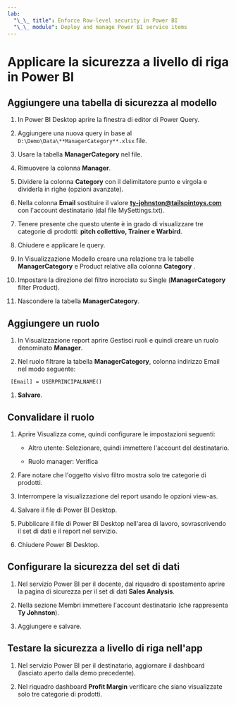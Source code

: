 ```yaml
---
lab:
  "\_\_ title": Enforce Row-level security in Power BI
  "\_\_ module": Deploy and manage Power BI service items
---
```

# Applicare la sicurezza a livello di riga in Power BI

## Aggiungere una tabella di sicurezza al modello

1. In Power BI Desktop aprire la finestra di editor di Power Query.

1. Aggiungere una nuova query in base al `D:\Demo\Data\**ManagerCategory**.xlsx` file.

1. Usare la tabella **ManagerCategory** nel file.

1. Rimuovere la colonna **Manager**.

1. Dividere la colonna **Category** con il delimitatore punto e virgola e dividerla in righe (opzioni avanzate).

1. Nella colonna **Email** sostituire il valore **<ty-johnston@tailspintoys.com>** con l'account destinatario (dal file MySettings.txt).

1. Tenere presente che questo utente è in grado di visualizzare tre categorie di prodotti: **pitch collettivo, Trainer e Warbird**.

1. Chiudere e applicare le query.

1. In Visualizzazione Modello creare una relazione tra le tabelle **ManagerCategory** e Product relative alla colonna **Category** .

1. Impostare la direzione del filtro incrociato su Single (**ManagerCategory** filter Product).

1. Nascondere la tabella **ManagerCategory**.

## Aggiungere un ruolo

1. In Visualizzazione report aprire Gestisci ruoli e quindi creare un ruolo denominato **Manager**.

1. Nel ruolo filtrare la tabella **ManagerCategory**, colonna indirizzo Email nel modo seguente:

  ```dax
   [Email] = USERPRINCIPALNAME()
   ```

1. **Salvare**.

## Convalidare il ruolo

1. Aprire Visualizza come, quindi configurare le impostazioni seguenti:

    - Altro utente: Selezionare, quindi immettere l'account del destinatario.

    - Ruolo manager: Verifica

1. Fare notare che l'oggetto visivo filtro mostra solo tre categorie di prodotti.

1. Interrompere la visualizzazione del report usando le opzioni view-as.

1. Salvare il file di Power BI Desktop.

1. Pubblicare il file di Power BI Desktop nell'area di lavoro, sovrascrivendo il set di dati e il report nel servizio.

1. Chiudere Power BI Desktop.

## Configurare la sicurezza del set di dati

1. Nel servizio Power BI per il docente, dal riquadro di spostamento aprire la pagina di sicurezza per il set di dati **Sales Analysis**.

1. Nella sezione Membri immettere l'account destinatario (che rappresenta **Ty Johnston**).

1. Aggiungere e salvare.

## Testare la sicurezza a livello di riga nell'app

1. Nel servizio Power BI per il destinatario, aggiornare il dashboard (lasciato aperto dalla demo precedente).

1. Nel riquadro dashboard **Profit Margin** verificare che siano visualizzate solo tre categorie di prodotti.
